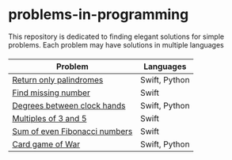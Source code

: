 # problems-in-programming

This repository is dedicated to finding elegant solutions for simple problems. Each problem may have solutions in multiple languages

####

| Problem	| Languages  	|
|---	|---	|
| [Return only palindromes](problems/palindromes/README.md) |   Swift, Python	   |
| [Find missing number](problems/missing_number/README.md) |   Swift	   |
| [Degrees between clock hands](problems/clock_hands/README.md) |   Swift, Python	   |
| [Multiples of 3 and 5](problems/multiples_of_3_and_5/README.md) |   Swift	   |
| [Sum of even Fibonacci numbers](problems/even_fibonacci/README.md) |   Swift	   |
| [Card game of War](problems/war/README.md) | Swift, Python|

